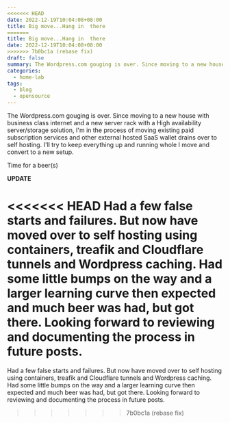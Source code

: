 ```yaml
---
<<<<<<< HEAD
date: 2022-12-19T10:04:08+08:00
title: Big move...Hang in  there
=======
title: Big move...Hang in  there
date: 2022-12-19T10:04:08+08:00
>>>>>>> 7b0bc1a (rebase fix)
draft: false
summary: The Wordpress.com gouging is over. Since moving to a new house with business class internet and a new server rack with a High availability server/storage solution.  Its a process...
categories:
  - home-lab
tags:
  - blog
  - opensource
---
```


The Wordpress.com gouging is over. Since moving to a new house with business class internet and a new server rack with a High availability server/storage solution, I'm in the process of moving existing paid subscription services and other external hosted SaaS wallet drains over to self hosting. I'll try to keep everything up and running whole I move and convert to a new setup.

Time for a beer(s)

**UPDATE**

<<<<<<< HEAD
Had a few false starts and failures. But now have moved over to self hosting using containers, treafik and Cloudflare tunnels and Wordpress caching. Had some little bumps on the way and a larger learning curve then expected and much beer was had, but got there. Looking forward to reviewing and documenting the process in future posts.
=======
Had a few false starts and failures.  But now have moved over to self hosting using containers, treafik and Cloudflare tunnels and Wordpress caching. Had some little bumps on the way and a larger learning curve then expected and much beer was had, but got there. Looking forward to reviewing and documenting the process in future posts.

>>>>>>> 7b0bc1a (rebase fix)
